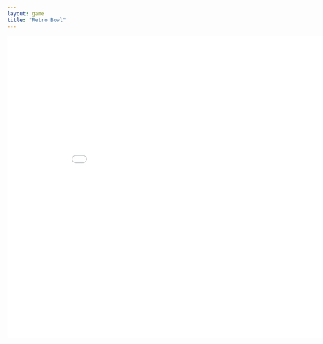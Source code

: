 ```yaml
---
layout: game
title: "Retro Bowl"
---
```

<embed src="src/" width="900" height="700" allowfullscreen>
